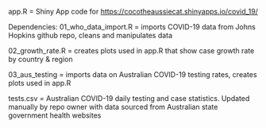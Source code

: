 app.R = Shiny App code for https://cocotheaussiecat.shinyapps.io/covid_19/

Dependencies:
01_who_data_import.R = imports COVID-19 data from Johns Hopkins github repo, cleans and manipulates data

02_growth_rate.R = creates plots used in app.R that show case growth rate by country & region

03_aus_testing = imports data on Australian COVID-19 testing rates, creates plots used in app.R

tests.csv = Australian COVID-19 daily testing and case statistics. Updated manually by repo owner with data sourced from Australian state government health websites
